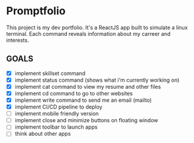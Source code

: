 # Promptfolio
This project is my dev portfolio. It's a ReactJS app built to simulate a linux terminal. Each command reveals information about my carreer and interests.

## GOALS
- [x] implement skillset command
- [x] implement status command (shows what i'm currently working on)
- [x] implement cat command to view my resume and other files
- [x] implement cd command to go to other websites
- [x] implement write command to send me an email (mailto)
- [x] implement CI/CD pipeline to deploy
- [ ] implement mobile friendly version
- [ ] implement close and minimize buttons on floating window
- [ ] implement toolbar to launch apps
- [ ] think about other apps
